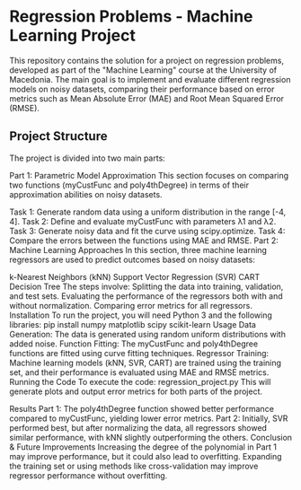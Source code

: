 # Regression Problems - Machine Learning Project
This repository contains the solution for a project on regression problems, developed as part of the "Machine Learning" course at the University of Macedonia. The main goal is to implement and evaluate different regression models on noisy datasets, comparing their performance based on error metrics such as Mean Absolute Error (MAE) and Root Mean Squared Error (RMSE).

## Project Structure
The project is divided into two main parts:

Part 1: Parametric Model Approximation
This section focuses on comparing two functions (myCustFunc and poly4thDegree) in terms of their approximation abilities on noisy datasets.

Task 1: Generate random data using a uniform distribution in the range [-4, 4].
Task 2: Define and evaluate myCustFunc with parameters λ1 and λ2.
Task 3: Generate noisy data and fit the curve using scipy.optimize.
Task 4: Compare the errors between the functions using MAE and RMSE.
Part 2: Machine Learning Approaches
In this section, three machine learning regressors are used to predict outcomes based on noisy datasets:

k-Nearest Neighbors (kNN)
Support Vector Regression (SVR)
CART Decision Tree
The steps involve:
Splitting the data into training, validation, and test sets.
Evaluating the performance of the regressors both with and without normalization.
Comparing error metrics for all regressors.
Installation
To run the project, you will need Python 3 and the following libraries:
pip install numpy matplotlib scipy scikit-learn
Usage
Data Generation: The data is generated using random uniform distributions with added noise.
Function Fitting: The myCustFunc and poly4thDegree functions are fitted using curve fitting techniques.
Regressor Training: Machine learning models (kNN, SVR, CART) are trained using the training set, and their performance is evaluated using MAE and RMSE metrics.
Running the Code
To execute the code: regression_project.py
This will generate plots and output error metrics for both parts of the project.

Results
Part 1: The poly4thDegree function showed better performance compared to myCustFunc, yielding lower error metrics.
Part 2: Initially, SVR performed best, but after normalizing the data, all regressors showed similar performance, with kNN slightly outperforming the others.
Conclusion & Future Improvements
Increasing the degree of the polynomial in Part 1 may improve performance, but it could also lead to overfitting.
Expanding the training set or using methods like cross-validation may improve regressor performance without overfitting.
